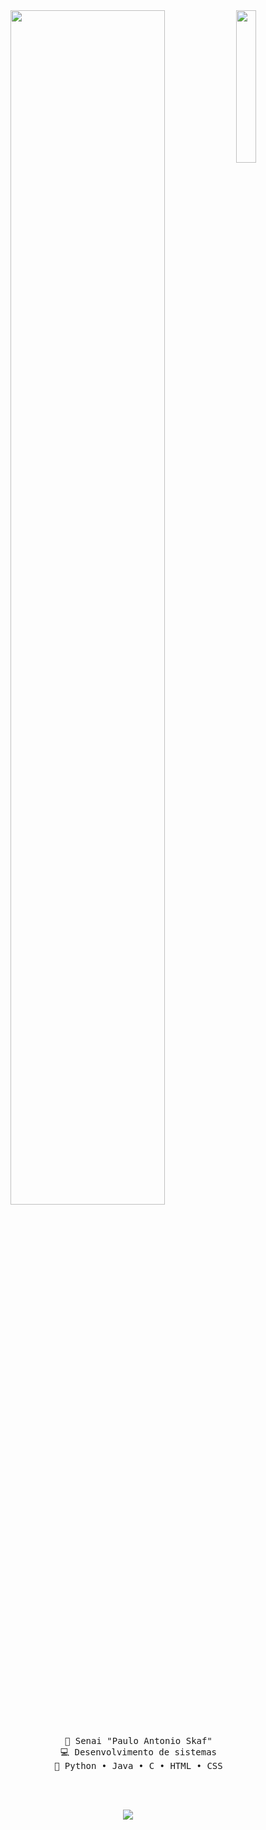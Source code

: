 <div align="center">
<img src="https://media.canva.com/v2/image-resize/format:PNG/height:200/quality:100/uri:ifs%3A%2F%2FM%2F18adca61-24e5-43ad-9cb8-9ddcc46239de/watermark:F/width:164?csig=AAAAAAAAAAAAAAAAAAAAAHs2rRZYD5fAcS8FINhfUZ6gJ0IqsJ5K7UHfjDU2vLkc&exp=1755936686&osig=AAAAAAAAAAAAAAAAAAAAAPMpX19tSITtHPOj_usYrLuzHiOCMSooek2fVaFtWDcx&signer=media-rpc&x-canva-quality=thumbnail" width="25%" align="right" />
<img src="https://readme-typing-svg.demolab.com?font=Inconsolata&weight=500&size=50&duration=4000&pause=300&color=480A0A&center=true&vCenter=true&multiline=true&repeat=false&random=false&width=1300&height=140&lines=Oi+oi;Eu+sou+a+Rafaella+%E2%9C%A9" width="70%" />
<br><br>
<pre>
    🏫 Senai "Paulo Antonio Skaf"
    💻 Desenvolvimento de sistemas
    📖 Python • Java • C • HTML • CSS
</pre>
<br><br>
    
[![](https://img.shields.io/badge/linkedin-0a66c2)](https://www.linkedin.com/in/rafaella-hahon-114b35260/)
</div>
